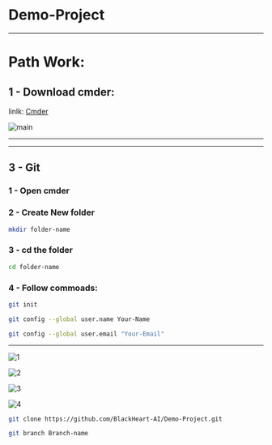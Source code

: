# Demo-Project

---

# Path Work:
## 1 - Download cmder: 
linlk: <a href="https://github.com/cmderdev/cmder/releases/download/v1.3.20/cmder.zip">Cmder</a>

![main](https://user-images.githubusercontent.com/87325345/204472862-96a5fb18-4375-40ef-962a-61b81bd7554d.png)

---


---
## 3 - Git 
### 1 - Open cmder

### 2 - Create New folder
```zsh
mkdir folder-name
```

### 3 - cd the folder
```zsh
cd folder-name
```

### 4 - Follow commoads:

```zsh
git init
```

```zsh
git config --global user.name Your-Name
```

```zsh
git config --global user.email "Your-Email"
```

---

![1](https://user-images.githubusercontent.com/87325345/204471788-14a63ed1-c446-434d-bb43-d620ffd74ffb.png)


![2](https://user-images.githubusercontent.com/87325345/204471802-9a9d96c3-db4b-4a84-9833-f57874afab5d.png)


![3](https://user-images.githubusercontent.com/87325345/204471819-cb104b28-8212-483c-9bb0-3399f2ce5ab9.png)


![4](https://user-images.githubusercontent.com/87325345/204471866-9583680e-2045-4b2a-b09f-1c3cb2826dcf.png)

```zsh
git clone https://github.com/BlackHeart-AI/Demo-Project.git
```

```zsh
git branch Branch-name
```
